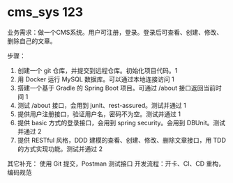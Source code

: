 # cms_sys 123
业务需求：做一个CMS系统。用户可注册，登录。登录后可查看、创建、修改、删除自己的文章。

步骤：
1. 创建一个 git 仓库，并提交到远程仓库。初始化项目代码。1
2. 用 Docker 运行 MySQL 数据库。可以通过本地连接访问 1
3. 搭建一个基于 Gradle 的 Spring Boot 项目。可通过 /about 接口返回当前时间 1
4. 测试 /about 接口，会用到 junit、rest-assured。测试并通过 1
5. 提供用户注册接口，验证用户名，密码不为空。测试并通过 1
6. 提供 basic 方式的登录接口，会用到 spring security。会用到 DBUnit。测试并通过 2
7. 提供 RESTful 风格，DDD 建模的查看、创建、修改、删除文章接口，用 TDD 的方式实现功能。测试并通过 2

其它补充：
使用 Git 提交，Postman 测试接口
开发流程：开卡、CI、CD
重构，编码规范
